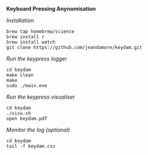 **Keyboard Pressing Anynomisation**

*Installation*

```
brew tap homebrew/science 
brew install r
brew install watch
git clone https://github.com/jeandamore/keydam.git
```

*Run the keypress logger*

```
cd keydam
make clean
make
sudo ./main.exe
```

*Run the keypress visualiser*

```
cd keydam
./visu.sh
open keydam.pdf
```

*Monitor the log (optional)*

```
cd keydam
tail -f keydam.csv
```
